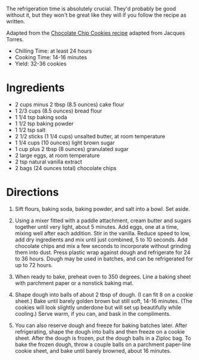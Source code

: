 The refrigeration time is absolutely crucial. They'd probably be good without
it, but they won't be great like they will if you follow the recipe as written.

Adapted from the [Chocolate Chip Cookies recipe][1] adapted from Jacques Torres.

[1]: http://www.nytimes.com/2008/07/09/dining/091crex.html

* Chilling Time: at least 24 hours
* Cooking Time: 14-16 minutes
* Yield: 32-36 cookies

Ingredients
===========

* 2 cups minus 2 tbsp (8.5 ounces) cake flour
* 1 2/3 cups (8.5 ounces) bread flour
* 1 1/4 tsp baking soda
* 1 1/2 tsp baking powder
* 1 1/2 tsp salt
* 2 1/2 sticks (1 1/4 cups) unsalted butter, at room temperature
* 1 1/4 cups (10 ounces) light brown sugar
* 1 cup plus 2 tbsp (8 ounces) granulated sugar
* 2 large eggs, at room temperature
* 2 tsp natural vanilla extract
* 2 bags (24 ounces total) chocolate chips

Directions
==========

1. Sift flours, baking soda, baking powder, and salt into a bowl. Set aside.

2. Using a mixer fitted with a paddle attachment, cream butter and sugars
   together until very light, about 5 minutes. Add eggs, one at a time, mixing
   well after each addition. Stir in the vanilla. Reduce speed to low, add dry
   ingredients and mix until just combined, 5 to 10 seconds. Add chocolate
   chips and mix a few seconds to incorporate without grinding them into dust.
   Press plastic wrap against dough and refrigerate for 24 to 36 hours. Dough
   may be used in batches, and can be refrigerated for up to 72 hours.

3. When ready to bake, preheat oven to 350 degrees. Line a baking sheet with
   parchment paper or a nonstick baking mat.

4. Shape dough into balls of about 2 tbsp of dough. (I can fit 8 on a cookie
   sheet.) Bake until barely golden brown but still soft, 14-16 minutes. (The
   cookies will look slightly underdone but will set up beautifully while
   cooling.) Serve warm, if you can, and bask in the compliments.

5. You can also reserve dough and freeze for baking batches later. After
   refrigerating, shape the dough into balls and then freeze on a cookie sheet.
   After the dough is frozen, put the dough balls in a Ziploc bag. To bake the
   frozen dough, throw a couple balls on a parchment paper-line cookie sheet,
   and bake until barely browned, about 16 minutes.
